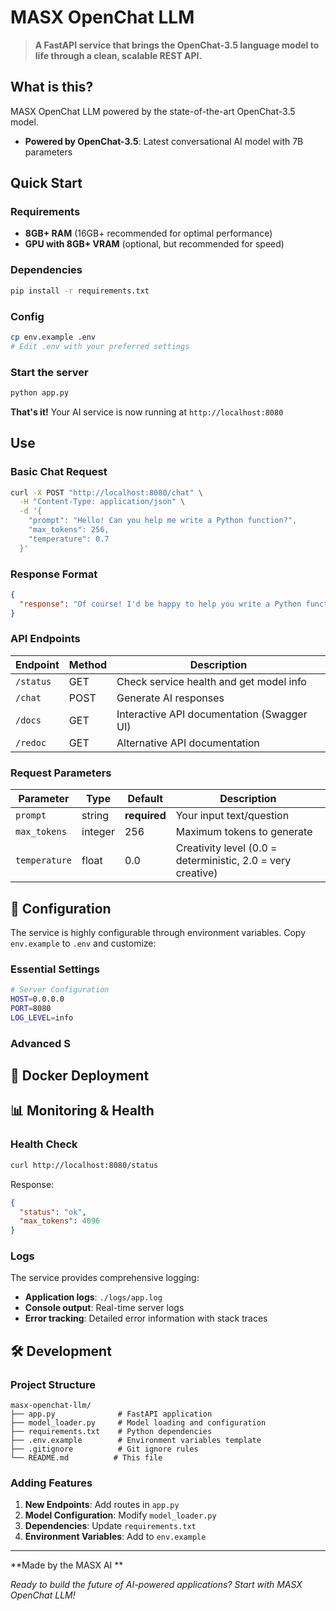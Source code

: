 # MASX OpenChat LLM

> **A FastAPI service that brings the OpenChat-3.5 language model to life through a clean, scalable REST API.**

## What is this?

MASX OpenChat LLM powered by the state-of-the-art OpenChat-3.5 model.

- **Powered by OpenChat-3.5**: Latest conversational AI model with 7B parameters

##  Quick Start

### Requirements

- **8GB+ RAM** (16GB+ recommended for optimal performance)
- **GPU with 8GB+ VRAM** (optional, but recommended for speed)

### Dependencies
   ```bash
   pip install -r requirements.txt
   ```

### Config
   ```bash
   cp env.example .env
   # Edit .env with your preferred settings
   ```

### Start the server
   ```bash
   python app.py
   ```

**That's it!** Your AI service is now running at `http://localhost:8080`

##  Use

### Basic Chat Request

```bash
curl -X POST "http://localhost:8080/chat" \
  -H "Content-Type: application/json" \
  -d '{
    "prompt": "Hello! Can you help me write a Python function?",
    "max_tokens": 256,
    "temperature": 0.7
  }'
```

### Response Format

```json
{
  "response": "Of course! I'd be happy to help you write a Python function. What kind of function would you like to create? Please let me know what it should do, and I'll help you implement it with proper syntax and best practices."
}
```

### API Endpoints

| Endpoint | Method | Description |
|----------|--------|-------------|
| `/status` | GET | Check service health and get model info |
| `/chat` | POST | Generate AI responses |
| `/docs` | GET | Interactive API documentation (Swagger UI) |
| `/redoc` | GET | Alternative API documentation |

### Request Parameters

| Parameter | Type | Default | Description |
|-----------|------|---------|-------------|
| `prompt` | string | **required** | Your input text/question |
| `max_tokens` | integer | 256 | Maximum tokens to generate |
| `temperature` | float | 0.0 | Creativity level (0.0 = deterministic, 2.0 = very creative) |

## 🔧 Configuration

The service is highly configurable through environment variables. Copy `env.example` to `.env` and customize:

### Essential Settings

```bash
# Server Configuration
HOST=0.0.0.0
PORT=8080
LOG_LEVEL=info
```

### Advanced S

## 🐳 Docker Deployment

## 📊 Monitoring & Health

### Health Check

```bash
curl http://localhost:8080/status
```

Response:
```json
{
  "status": "ok",
  "max_tokens": 4096
}
```

### Logs

The service provides comprehensive logging:
- **Application logs**: `./logs/app.log`
- **Console output**: Real-time server logs
- **Error tracking**: Detailed error information with stack traces

## 🛠️ Development

### Project Structure

```
masx-openchat-llm/
├── app.py              # FastAPI application
├── model_loader.py     # Model loading and configuration
├── requirements.txt    # Python dependencies
├── .env.example        # Environment variables template
├── .gitignore          # Git ignore rules
└── README.md          # This file
```

### Adding Features

1. **New Endpoints**: Add routes in `app.py`
2. **Model Configuration**: Modify `model_loader.py`
3. **Dependencies**: Update `requirements.txt`
4. **Environment Variables**: Add to `env.example`

---

**Made by the MASX AI **

*Ready to build the future of AI-powered applications? Start with MASX OpenChat LLM!*
